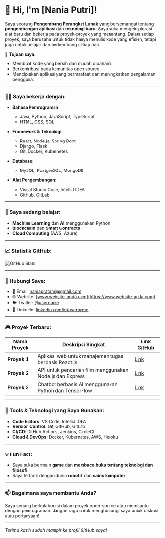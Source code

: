 # 👋 Hi, I'm [Nania Putri]!

Saya seorang **Pengembang Perangkat Lunak** yang bersemangat tentang **pengembangan aplikasi** dan **teknologi baru**. Saya suka mengeksplorasi alat baru dan bekerja pada proyek-proyek yang menantang. Dalam setiap proyek, saya berusaha untuk tidak hanya menulis kode yang efisien, tetapi juga untuk belajar dan berkembang setiap hari.

🚀 **Tujuan saya**:
- Membuat kode yang bersih dan mudah dipahami.
- Berkontribusi pada komunitas open source.
- Menciptakan aplikasi yang bermanfaat dan meningkatkan pengalaman pengguna.

---

### 👨‍💻 Saya bekerja dengan:

- **Bahasa Pemrograman**:
  - Java, Python, JavaScript, TypeScript
  - HTML, CSS, SQL
  
- **Framework & Teknologi**:
  - React, Node.js, Spring Boot
  - Django, Flask
  - Git, Docker, Kubernetes
  
- **Database**:
  - MySQL, PostgreSQL, MongoDB
  
- **Alat Pengembangan**:
  - Visual Studio Code, IntelliJ IDEA
  - GitHub, GitLab

---

### 🌱 Saya sedang belajar:
- **Machine Learning** dan **AI** menggunakan Python
- **Blockchain** dan **Smart Contracts**
- **Cloud Computing** (AWS, Azure)

---

### 📈 Statistik GitHub:

![GitHub Stats](https://github-readme-stats.vercel.app/api?username=github-username&show_icons=true&hide_title=true&count_private=true&hide=prs&theme=radical)

---

### 💬 Hubungi Saya:
- 📧 Email: [naniapratami@gmail.com](mailto:naniapratami@gmail.com)
- 🌐 Website: [www.website-anda.com](https://www.website-anda.com)
- 🐦 Twitter: [@username](https://twitter.com/username)
- 💼 LinkedIn: [linkedin.com/in/username](https://www.linkedin.com/in/username)

---

### 🎮 Proyek Terbaru:

| Nama Proyek            | Deskripsi Singkat                                           | Link GitHub               |
| ---------------------- | ----------------------------------------------------------- | ------------------------- |
| **Proyek 1**            | Aplikasi web untuk manajemen tugas berbasis React.js        | [Link](https://github.com/username/proyek-1) |
| **Proyek 2**            | API untuk pencarian film menggunakan Node.js dan Express    | [Link](https://github.com/username/proyek-2) |
| **Proyek 3**            | Chatbot berbasis AI menggunakan Python dan TensorFlow       | [Link](https://github.com/username/proyek-3) |

---

### 🔧 Tools & Teknologi yang Saya Gunakan:

- **Code Editors**: VS Code, IntelliJ IDEA
- **Version Control**: Git, GitHub, GitLab
- **CI/CD**: GitHub Actions, Jenkins, CircleCI
- **Cloud & DevOps**: Docker, Kubernetes, AWS, Heroku

---

### 💡 Fun Fact:

- Saya suka bermain **game** dan **membaca buku tentang teknologi dan filosofi**.
- Saya tertarik dengan dunia **robotik** dan **sains komputer**.

---

### 📫 Bagaimana saya membantu Anda?
Saya senang berkolaborasi dalam proyek open-source atau membantu dengan pemrograman. Jangan ragu untuk menghubungi saya untuk diskusi atau pertanyaan!

---
*Terima kasih sudah mampir ke profil GitHub saya!*

